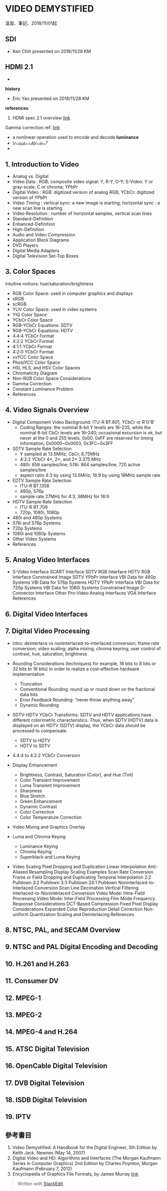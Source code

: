 ﻿# VIDEO DEMYSTIFIED
溫習、筆記、2018/11/01起

## SDI
- Ken Chih presented on 2018/11/28 KM
## HDMI 2.1
- 

**history**
- Eric Yao presented on 2018/11/28 KM

**references**
1. HDMI spec 2.1 overview [link](https://hdmiforum.org/wp-content/uploads/2017/01/HDMI_Forum_2.1SpecOverview_Jan2017_English.pdf)

Gamma correction
ref: [link](https://en.wikipedia.org/wiki/Gamma_correction)
* a nonlinear operation used to encode and decode __luminance__
* $V$~out~$=$$AV$~in~$^\gamma$
* 


## 1. Introduction to Video
 - Analog vs. Digital 
 - Video Data : RGB; composite video signal: Y, R-Y, G-Y; S-Video: Y or gray-scale, C or chroma; YPbPr
 - Digital Video : RGB: digitized version of analog RGB; YCbCr: digitized version of YPbPr
 - Video Timing : vertical sync: a new image is starting;  horizontal sync : a new scan line is starting
 - Video Resolution :  number of horizontal samples, vertical scan lines
 - Standard-Definition 
 - Enhanced-Definition 
 - High-Definition
 - Audio and Video Compression 
 - Application Block Diagrams 
 - DVD Players
 - Digital Media Adapters 
 - Digital Television Set-Top Boxes
## 3. Color Spaces
intuitive notions: hue/saturation/brightness
 - RGB Color Space: used in computer graphics and displays
 - sRGB
 - scRGB
 - YUV Color Space: used in video systems
 - YIQ Color Space 
 - YCbCr Color Space
 - RGB-YCbCr Equations: SDTV
 - RGB-YCbCr Equations: HDTV 
 - 4:4:4 YCbCr Format
 - 4:2:2 YCbCr Format
 - 4:1:1 YCbCr Format
 - 4:2:0 YCbCr Format
 - xvYCC Color Space
 - PhotoYCC Color Space 
 - HSI, HLS, and HSV Color Spaces
 - Chromaticity Diagram 
 - Non-RGB Color Space Considerations 
 - Gamma Correction 
 - Constant Luminance Problem 
 - References
## 4. Video Signals Overview
 - Digital Component Video Background: ITU-R BT.601, YCbCr or R'G'B'
   - Coding Ranges: the nominal 8-bit Y levels are 16–235, while the nominal 8-bit CbCr levels are 16–240; occasional excursion is ok, but never at the 0 and 255 levels. 0x00, 0xFF are reserved for timing information; 0x0000~0x0003, 0x3FC~0x3FF
- SDTV Sample Rate Selection
    - Y sampled at 13.5MHz; CbCr, 6.75MHz
   - 4:2:2 YCbCr 4×, 2×, and 2× 3.375 MHz
   - 480i: 858 samples/line; 576i: 864 samples/line; 720 active samples/line
   - aspect ratio 4:3 by using 13.5MHz; 16:9 by using 18MHz sample rate
- EDTV Sample Rate Selection
  - ITU-R BT.1358 
  - 480p, 576p
  - sample rate 27MHz for 4:3, 36MHz for 16:9
- HDTV Sample Rate Selection
  - ITU-R BT.709 
  - 720p, 1080i, 1080p
 - 480i and 480p Systems
 - 576i and 576p Systems
 - 720p Systems
 - 1080i and 1080p Systems
 - Other Video Systems
 - References

## 5. Analog Video Interfaces


- S-Video Interface
SCART Interface
SDTV RGB Interface
HDTV RGB Interface
Constrained Image
SDTV YPbPr Interface
VBI Data for 480p Systems
VBI Data for 576p Systems
HDTV YPbPr Interface
VBI Data for 720p Systems
VBI Data for 1080i Systems
Constrained Image
D-Connector Interface
Other Pro-Video Analog Interfaces
VGA Interface
References
## 6. Digital Video Interfaces
## 7. Digital Video Processing
- intro: deinterlace vs noninterlaced-to-interlaced conversion; frame rate conversion; video scaling; alpha mixing, chroma keyring; user control of contrast, hue, saturation, brightness
- Rounding Considerations (techniques) for example, 16 bits to 8 bits or 32 bits to 16 bits) in order to realize a cost-effective hardware implementation
  - Truncation
  - Conventional Rounding: round up or round down on the fractional data bits
  - Error Feedback Rounding: “never throw anything away”
  - Dynamic Rounding


- SDTV-HDTV YCbCr Transforms: SDTV and HDTV applications have different colorimetric characteristics. Thus, when SDTV (HDTV) data is displayed on an HDTV (SDTV) display, the YCbCr data should be processed to compensate.
  - SDTV to HDTV
  - HDTV to SDTV

- 4:4:4 to 4:2:2 YCbCr Conversion
- Display Enhancement
  - Brightness, Contrast, Saturation (Color), and Hue (Tint)
  - Color Transient Improvement
  - Luma Transient Improvement
  - Sharpness
  - Blue Stretch
  - Green Enhancement
  - Dynamic Contrast
  - Color Correction
  - Color Temperature Correction
- Video Mixing and Graphics Overlay
- Luma and Chroma Keying
  - Luminance Keying
  - Chroma Keying
  - Superblack and Luma Keying
- Video Scaling
Pixel Dropping and Duplication
Linear Interpolation
Anti-Aliased Resampling
Display Scaling Examples
Scan Rate Conversion
Frame or Field Dropping and Duplicating
Temporal Interpolation
2:2 Pulldown
3:2 Pulldown
3:3 Pulldown
24:1 Pulldown
Noninterlaced-to-Interlaced Conversion
Scan Line Decimation
Vertical Filtering
Interlaced-to-Noninterlaced Conversion
Video Mode: Intra-Field Processing
Video Mode: Inter-Field Processing
Film Mode
Frequency Response Considerations
DCT-Based Compression
Fixed Pixel Display Considerations
Expanded Color Reproduction
Detail Correction
Non-uniform Quantization
Scaling and Deinterlacing
References

## 8. NTSC, PAL, and SECAM Overview
## 9. NTSC and PAL Digital Encoding and Decoding
## 10. H.261 and H.263
## 11. Consumer DV
## 12. MPEG-1
## 13. MPEG-2
## 14. MPEG-4 and H.264
## 15. ATSC Digital Television
## 16. OpenCable Digital Television
## 17. DVB Digital Television
## 18. ISDB Digital Television
## 19. IPTV


## 參考書目

 1. Video Demystified: A Handbook for the Digital Engineer, 5th Edition by Keith Jack, Newnes  (May 14, 2007)
 2. Digital Video and HD: Algorithms and Interfaces (The Morgan Kaufmann Series in Computer Graphics) 2nd Edition by Charles Poynton, Morgan Kaufmann (February 7, 2012)
 3. Encyclopedia of Graphics File Formats, by James Murray [link](https://resources.oreilly.com/examples/9781565920583/tree/beb34c319e422d01ee485c5d423aad3bc8a69ce0)

> Written with [StackEdit](https://stackedit.io/).

